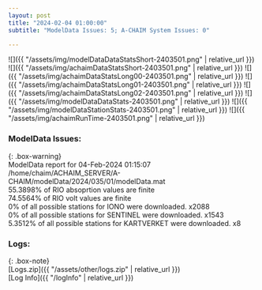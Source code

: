 ```yaml
---
layout: post
title: "2024-02-04 01:00:00"
subtitle: "ModelData Issues: 5; A-CHAIM System Issues: 0"

---
```


![]({{ "/assets/img/modelDataDataStatsShort-2403501.png" | relative_url }})
![]({{ "/assets/img/achaimDataStatsShort-2403501.png" | relative_url }})
![]({{ "/assets/img/achaimDataStatsLong00-2403501.png" | relative_url }})
![]({{ "/assets/img/achaimDataStatsLong01-2403501.png" | relative_url }})
![]({{ "/assets/img/achaimDataStatsLong02-2403501.png" | relative_url }})
![]({{ "/assets/img/modelDataDataStats-2403501.png" | relative_url }})
![]({{ "/assets/img/modelDataStationStats-2403501.png" | relative_url }})
![]({{ "/assets/img/achaimRunTime-2403501.png" | relative_url }})


### ModelData Issues:  
  
{: .box-warning}  
 ModelData report for 04-Feb-2024 01:15:07   
 /home/chaim/ACHAIM_SERVER/A-CHAIM/modelData/2024/035/01/modelData.mat   
 55.3898% of RIO absoprtion values are finite   
 74.5564% of RIO volt values are finite   
 0% of all possible stations for IONO were downloaded. x2088   
 0% of all possible stations for SENTINEL were downloaded. x1543   
 5.3512% of all possible stations for KARTVERKET were downloaded. x8   
  


### Logs:  
  
{: .box-note}  
[Logs.zip]({{ "/assets/other/logs.zip" | relative_url }})  
[Log Info]({{ "/logInfo" | relative_url }})  
